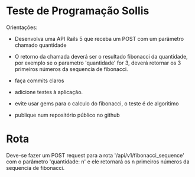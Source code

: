 # Teste de Programação Sollis

Orientações:

* Desenvolva uma API Rails 5 que receba um POST com um parâmetro chamado quantidade

* O retorno da chamada deverá ser o resultado fibonacci da quantidade, por exemplo se o parametro 'quantidade' for 3, deverá retornar os 3 primeiros números da sequencia de fibonacci.

* faça commits claros

* adicione testes à aplicação.

* evite usar gems para o calculo do fibonacci, o teste é de algoritimo

* publique num repositório público no github

# Rota

Deve-se fazer um POST request para a rota '/api/v1/fibonacci_sequence' com o parâmetro 'quantidade: n' e ele retornará os n primeiros números da sequencia de fibonacci.


